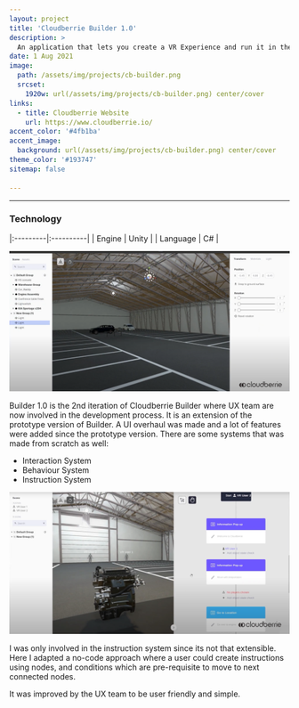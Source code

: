 ```yaml
---
layout: project
title: 'Cloudberrie Builder 1.0'
description: >
  An application that lets you create a VR Experience and run it in the VR Application of Cloudberrie
date: 1 Aug 2021
image: 
  path: /assets/img/projects/cb-builder.png
  srcset: 
    1920w: url(/assets/img/projects/cb-builder.png) center/cover
links:
  - title: Cloudberrie Website
    url: https://www.cloudberrie.io/
accent_color: '#4fb1ba'
accent_image:
  background: url(/assets/img/projects/cb-builder.png) center/cover
theme_color: '#193747'
sitemap: false

---
```

---

### Technology

|:---------|:----------|
| Engine      |         Unity | 
| Language      |         C# |

![200x200](/assets/img/projects/cb2.png "Small example image")

Builder 1.0 is the 2nd iteration of Cloudberrie Builder where UX team are now involved in the development process. It is an extension of the prototype version of Builder. A UI overhaul was made and a lot of features were added since the prototype version. There are some systems that was made from scratch as well:

- Interaction System
- Behaviour System
- Instruction System

![200x200](/assets/img/projects/cb3.png "Small example image")

I was only involved in the instruction system since its not that extensible. Here I adapted a no-code approach where a user could create instructions using nodes, and conditions which are pre-requisite to move to next connected nodes.

It was improved by the UX team to be user friendly and simple.